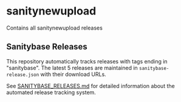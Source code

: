 # sanitynewupload

Contains all sanitynewupload releases

## Sanitybase Releases

This repository automatically tracks releases with tags ending in "sanitybase". The latest 5 releases are maintained in `sanitybase-release.json` with their download URLs.

See [SANITYBASE_RELEASES.md](SANITYBASE_RELEASES.md) for detailed information about the automated release tracking system.
